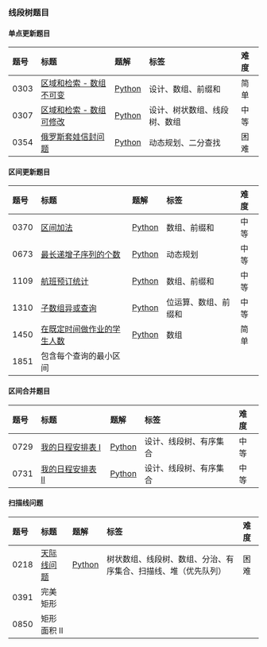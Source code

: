 ### 线段树题目

#### 单点更新题目

| 题号 | 标题                                                                               | 题解                                                                                                                                                                               | 标签                         | 难度 |
| :--- | :--------------------------------------------------------------------------------- | :--------------------------------------------------------------------------------------------------------------------------------------------------------------------------------- | :--------------------------- | :--- |
| 0303 | [区域和检索 - 数组不可变](https://leetcode.cn/problems/range-sum-query-immutable/) | [Python](https://github.com/itcharge/LeetCode-Py/blob/main/Solutions/0303.%20%E5%8C%BA%E5%9F%9F%E5%92%8C%E6%A3%80%E7%B4%A2%20-%20%E6%95%B0%E7%BB%84%E4%B8%8D%E5%8F%AF%E5%8F%98.md) | 设计、数组、前缀和           | 简单 |
| 0307 | [区域和检索 - 数组可修改](https://leetcode.cn/problems/range-sum-query-mutable/)   | [Python](https://github.com/itcharge/LeetCode-Py/blob/main/Solutions/0307.%20%E5%8C%BA%E5%9F%9F%E5%92%8C%E6%A3%80%E7%B4%A2%20-%20%E6%95%B0%E7%BB%84%E5%8F%AF%E4%BF%AE%E6%94%B9.md) | 设计、树状数组、线段树、数组 | 中等 |
| 0354 | [俄罗斯套娃信封问题](https://leetcode.cn/problems/russian-doll-envelopes/)         | [Python](https://github.com/itcharge/LeetCode-Py/blob/main/Solutions/0354.%20%E4%BF%84%E7%BD%97%E6%96%AF%E5%A5%97%E5%A8%83%E4%BF%A1%E5%B0%81%E9%97%AE%E9%A2%98.md)                 | 动态规划、二分查找           | 困难 |

#### 区间更新题目

| 题号 | 标题                                                                                                          | 题解                                                                                                                                                                                                   | 标签                 | 难度 |
| :--- | :------------------------------------------------------------------------------------------------------------ | :----------------------------------------------------------------------------------------------------------------------------------------------------------------------------------------------------- | :------------------- | :--- |
| 0370 | [区间加法](https://leetcode.cn/problems/range-addition/)                                                      | [Python](https://github.com/itcharge/LeetCode-Py/blob/main/Solutions/0370.%20%E5%8C%BA%E9%97%B4%E5%8A%A0%E6%B3%95.md)                                                                                  | 数组、前缀和         | 中等 |
| 0673 | [最长递增子序列的个数](https://leetcode.cn/problems/number-of-longest-increasing-subsequence/)                | [Python](https://github.com/itcharge/LeetCode-Py/blob/main/Solutions/0673.%20%E6%9C%80%E9%95%BF%E9%80%92%E5%A2%9E%E5%AD%90%E5%BA%8F%E5%88%97%E7%9A%84%E4%B8%AA%E6%95%B0.md)                            | 动态规划             | 中等 |
| 1109 | [航班预订统计](https://leetcode.cn/problems/corporate-flight-bookings/)                                       | [Python](https://github.com/itcharge/LeetCode-Py/blob/main/Solutions/1109.%20%E8%88%AA%E7%8F%AD%E9%A2%84%E8%AE%A2%E7%BB%9F%E8%AE%A1.md)                                                                | 数组、前缀和         | 中等 |
| 1310 | [子数组异或查询](https://leetcode.cn/problems/xor-queries-of-a-subarray/)                                     | [Python](https://github.com/itcharge/LeetCode-Py/blob/main/Solutions/1310.%20%E5%AD%90%E6%95%B0%E7%BB%84%E5%BC%82%E6%88%96%E6%9F%A5%E8%AF%A2.md)                                                       | 位运算、数组、前缀和 | 中等 |
| 1450 | [在既定时间做作业的学生人数](https://leetcode.cn/problems/number-of-students-doing-homework-at-a-given-time/) | [Python](https://github.com/itcharge/LeetCode-Py/blob/main/Solutions/1450.%20%E5%9C%A8%E6%97%A2%E5%AE%9A%E6%97%B6%E9%97%B4%E5%81%9A%E4%BD%9C%E4%B8%9A%E7%9A%84%E5%AD%A6%E7%94%9F%E4%BA%BA%E6%95%B0.md) | 数组                 | 简单 |
| 1851 | 包含每个查询的最小区间                                                                                        |                                                                                                                                                                                                        |                      |      |

#### 区间合并题目

| 题号 | 标题                                                              | 题解                                                                                                                                                  | 标签                   | 难度 |
| :--- | :---------------------------------------------------------------- | :---------------------------------------------------------------------------------------------------------------------------------------------------- | :--------------------- | :--- |
| 0729 | [我的日程安排表 I](https://leetcode.cn/problems/my-calendar-i/)   | [Python](https://github.com/itcharge/LeetCode-Py/blob/main/Solutions/0729.%20%E6%88%91%E7%9A%84%E6%97%A5%E7%A8%8B%E5%AE%89%E6%8E%92%E8%A1%A8%20I.md)  | 设计、线段树、有序集合 | 中等 |
| 0731 | [我的日程安排表 II](https://leetcode.cn/problems/my-calendar-ii/) | [Python](https://github.com/itcharge/LeetCode-Py/blob/main/Solutions/0731.%20%E6%88%91%E7%9A%84%E6%97%A5%E7%A8%8B%E5%AE%89%E6%8E%92%E8%A1%A8%20II.md) | 设计、线段树、有序集合 | 中等 |

#### 扫描线问题

| 题号 | 标题                                                            | 题解                                                                                                                           | 标签                                                           | 难度 |
| :--- | :-------------------------------------------------------------- | :----------------------------------------------------------------------------------------------------------------------------- | :------------------------------------------------------------- | :--- |
| 0218 | [天际线问题](https://leetcode.cn/problems/the-skyline-problem/) | [Python](https://github.com/itcharge/LeetCode-Py/blob/main/Solutions/0218.%20%E5%A4%A9%E9%99%85%E7%BA%BF%E9%97%AE%E9%A2%98.md) | 树状数组、线段树、数组、分治、有序集合、扫描线、堆（优先队列） | 困难 |
| 0391 | 完美矩形                                                        |                                                                                                                                |                                                                |      |
| 0850 | 矩形面积 II                                                     |                                                                                                                                |                                                                |      |

